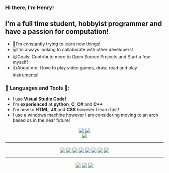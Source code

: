 ### Hi there, I'm Henry!

## I'm a full time student, hobbyist programmer and have a passion for computation!
- 🌱I'm constantly trying to learn new things!
- 💻I'm always looking to collaborate with other developers!
- 😃Goals: Contribute more to Open Source Projects and Start a few myself!
- 👍About me: I love to play video games, draw, read and play instruments!

### 💾 Languages and Tools 💾:
- I use **Visual Studio Code!** 
- I'm **experienced** at **python**, **C**, **C#** and **C++**
- I'm new to **HTML**, **JS** and **CSS** however I learn fast!
- I use a windows machine however I am considering moving to an arch based os in the near future!

<div align="center">
<a href="https://github.com/Explorer017/">
  <img align="center" src="https://github-readme-stats.vercel.app/api/top-langs/?username=HenryDewsnap&hide=shaderlab,hlsl&theme=github_dark&hide_border=true" />
</a>
<a href="https://github.com/Explorer017/">
  <img align="center" src="https://github-readme-streak-stats.herokuapp.com?user=HenryDewsnap&theme=github-dark&date_format=M%20j%5B%2C%20Y%5D&hide_border=true" />
</a>
</div>

<div align="center">
  <a href="https://github.com/Explorer017/">
    <img align="center" src="https://github-readme-stats.vercel.app/api?username=HenryDewsnap&show_icons=true&theme=dark" />
  </a>
</div>
<hr>

<div align="center">
  <img align="center" src="https://img.shields.io/badge/c-%2300599C.svg?style=for-the-badge&logo=c&logoColor=white">
  <img align="center" src="https://img.shields.io/badge/c%23-%23239120.svg?style=for-the-badge&logo=c-sharp&logoColor=white">
  <img align="center" src="https://img.shields.io/badge/c++-%2300599C.svg?style=for-the-badge&logo=c%2B%2B&logoColor=white">
  <img align="center" src="https://img.shields.io/badge/python-3670A0?style=for-the-badge&logo=python&logoColor=ffdd54">
  <img align="center" src="https://img.shields.io/badge/node.js-6DA55F?style=for-the-badge&logo=node.js&logoColor=white">
  <img align="center" src="https://img.shields.io/badge/javascript-%23323330.svg?style=for-the-badge&logo=javascript&logoColor=%23F7DF1E">
  <img align="center" src="https://img.shields.io/badge/unity-%23000000.svg?style=for-the-badge&logo=unity&logoColor=white">
  <img align="center" src="https://img.shields.io/badge/.NET-5C2D91?style=for-the-badge&logo=.net&logoColor=white">
</div>
<hr>

<div align="center">
  <img align="center" src="https://img.shields.io/badge/-RaspberryPi-C51A4A?style=for-the-badge&logo=Raspberry-Pi">
  <img align="center" src="https://img.shields.io/badge/git-%23F05033.svg?style=for-the-badge&logo=git&logoColor=white">
  <img align="center" src="https://img.shields.io/badge/Visual%20Studio%20Code-0078d7.svg?style=for-the-badge&logo=visual-studio-code&logoColor=white">
</div>
  
